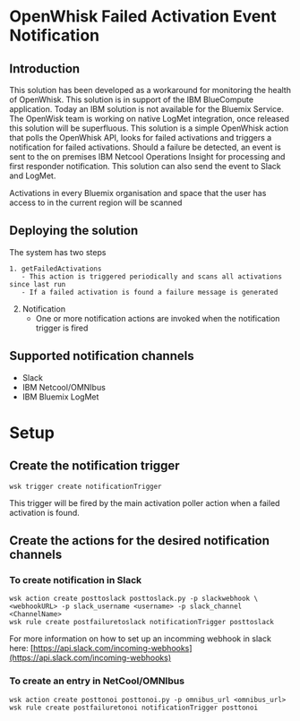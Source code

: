 # OpenWhisk Failed Activation Event Notification

## Introduction

This solution has been developed as a workaround for monitoring the health of OpenWhisk. This solution is in support of the IBM BlueCompute application. Today an IBM solution is not available for the Bluemix Service. The OpenWisk team is working on native LogMet integration, once released this solution will be superfluous.
This solution is a simple OpenWhisk action that polls the OpenWhisk API, looks for failed activations and triggers a notification for failed activations. Should a failure be detected, an event is sent to the on premises IBM Netcool Operations Insight for processing and first responder notification. This solution can also send the event to Slack and LogMet.

Activations in every Bluemix organisation and space that the user has access to in the current region will be scanned 

## Deploying the solution

The system has two steps
    
    1. getFailedActivations
       - This action is triggered periodically and scans all activations since last run
       - If a failed activation is found a failure message is generated  
  2. Notification
       - One or more notification actions are invoked when the notification trigger is fired


## Supported notification channels

- Slack
- IBM Netcool/OMNIbus
- IBM Bluemix LogMet

# Setup

## Create the notification trigger
```
wsk trigger create notificationTrigger
```
This trigger will be fired by the main activation poller action when a failed activation is found.


## Create the actions for the desired notification channels

### To create notification in Slack
```
wsk action create posttoslack posttoslack.py -p slackwebhook \
<webhookURL> -p slack_username <username> -p slack_channel <ChannelName>
wsk rule create postfailuretoslack notificationTrigger posttoslack
```
For more information on how to set up an incomming webhook in slack here: [https://api.slack.com/incoming-webhooks](https://api.slack.com/incoming-webhooks)

### To create an entry in NetCool/OMNIbus
```
wsk action create posttonoi posttonoi.py -p omnibus_url <omnibus_url>
wsk rule create postfailuretonoi notificationTrigger posttonoi
```
